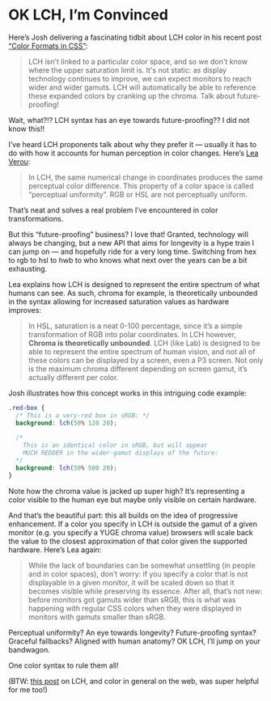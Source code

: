# OK LCH, I’m Convinced

Here’s Josh delivering a fascinating tidbit about LCH color in his recent post [“Color Formats in CSS”](https://www.joshwcomeau.com/css/color-formats/):

> LCH isn't linked to a particular color space, and so we don't know where the upper saturation limit is. It's not static: as display technology continues to improve, we can expect monitors to reach wider and wider gamuts. LCH will automatically be able to reference these expanded colors by cranking up the chroma. Talk about future-proofing!

Wait, what?!? LCH syntax has an eye towards future-proofing?? I did not know this!!

I’ve heard LCH proponents talk about why they prefer it — usually it has to do with how it accounts for human perception in color changes. Here’s [Lea Verou](https://lea.verou.me/2020/04/lch-colors-in-css-what-why-and-how/):

> In LCH, the same numerical change in coordinates produces the same perceptual color difference. This property of a color space is called “perceptual uniformity”. RGB or HSL are not perceptually uniform.

That’s neat and solves a real problem I’ve encountered in color transformations.

But this “future-proofing” business? I love that! Granted, technology will always be changing, but a new API that aims for longevity is a hype train I can jump on — and hopefully ride for a very long time. Switching from hex to rgb to hsl to hwb to who knows what next over the years can be a bit exhausting.

Lea explains how LCH is designed to represent the entire spectrum of what humans can see. As such, chroma for example, is theoretically unbounded in the syntax allowing for increased saturation values as hardware improves:

> In HSL, saturation is a neat 0-100 percentage, since it’s a simple transformation of RGB into polar coordinates. In LCH however, **Chroma is theoretically unbounded**. LCH (like Lab) is designed to be able to represent the entire spectrum of human vision, and not all of these colors can be displayed by a screen, even a P3 screen. Not only is the maximum chroma different depending on screen gamut, it’s actually different per color.

Josh illustrates how this concept works in this intriguing code example:

```css
.red-box {
  /* This is a very-red box in sRGB: */
  background: lch(50% 120 20);
  
  /*
    This is an identical color in sRGB, but will appear
    MUCH REDDER in the wider-gamut displays of the future:
  */
  background: lch(50% 500 20);
}
```

Note how the chroma value is jacked up super high? It’s representing a color visible to the human eye but maybe only visible on certain hardware. 

And that’s the beautiful part: this all builds on the idea of progressive enhancement. If a color you specify in LCH is outside the gamut of a given monitor (e.g. you specify a YUGE chroma value) browsers will scale back the value to the closest approximation of that color given the supported hardware. Here’s Lea again:

> While the lack of boundaries can be somewhat unsettling (in people and in color spaces), don’t worry: if you specify a color that is not displayable in a given monitor, it will be scaled down so that it becomes visible while preserving its essence. After all, that’s not new: before monitors got gamuts wider than sRGB, this is what was happening with regular CSS colors when they were displayed in monitors with gamuts smaller than sRGB.

Perceptual uniformity? An eye towards longevity? Future-proofing syntax? Graceful fallbacks? Aligned with human anatomy? OK LCH, I’ll jump on your bandwagon.

One color syntax to rule them all!

(BTW: [this post](https://evilmartians.com/chronicles/oklch-in-css-why-quit-rgb-hsl) on LCH, and color in general on the web, was super helpful for me too!)